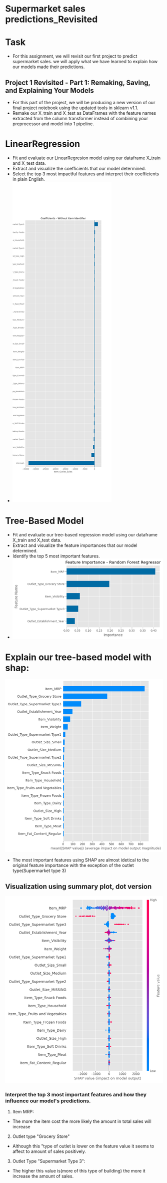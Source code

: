 # Supermarket sales predictions_Revisited
 
# Task
- For this assignment, we will revisit our first project to predict supermarket sales. we will apply what we have learned to explain how our models made their predictions.

## Project 1 Revisited - Part 1: Remaking, Saving, and Explaining Your Models
- For this part of the project, we will be producing a new version of our final project notebook using the updated tools in sklearn v1.1.
- Remake our X_train and X_test as DataFrames with the feature names extracted from the column transformer instead of combining your preprocessor and model into 1 pipeline.
# LinearRegression
- Fit and evaluate our LinearRegresion model using our dataframe X_train and X_test data.
- Extract and visualize the coefficients that our model determined.
- Select the top 3 most impactful features and interpret their coefficients in plain English.
- ![Alt text](https://github.com/spockthompson/Supermarket-sales-predictions_Revisited/blob/main/Data/coeffs.png)
# Tree-Based Model
- Fit and evaluate our tree-based regression model using our dataframe X_train and X_test data.
- Extract and visualize the feature importances that our model determined.
- Identify the top 5 most important features.
- ![Alt text](https://github.com/spockthompson/Supermarket-sales-predictions_Revisited/blob/main/Data/importances.png)


# Explain our tree-based model with shap:
![Alt text](https://github.com/spockthompson/Supermarket-sales-predictions_Revisited/blob/main/Data/summary_plot_rf.png)
- The most important features using SHAP are almost idetical to the original feature importance with the exception of the outlet type(Supermarket type 3)
## Visualization using summary plot, dot version
![Alt text](https://github.com/spockthompson/Supermarket-sales-predictions_Revisited/blob/main/Data/summary_plot_dot.png)
### Interpret the top 3 most important features and how they influence our model's predictions.
1. Item MRP:
  - The more the item cost the more likely the amount in total sales will increase
2. Outlet type "Grocery Store"
  - Although this "type of outlet is lower on the feature value it seems to affect to amount of sales positively.
3. Outlet Type "Supermarket Type 3":
  - The higher this value is(more of this type of building) the more it increase the amount of sales.
